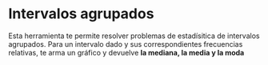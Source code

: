 # Intervalos agrupados

Esta herramienta te permite resolver problemas de estadísitica de intervalos agrupados. Para un intervalo dado y sus correspondientes frecuencias relativas, te arma un gráfico y devuelve <b>la mediana, la media y la moda</b>
